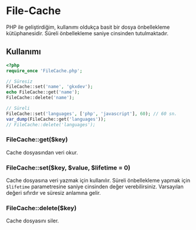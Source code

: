 # File-Cache

PHP ile geliştirdiğim, kullanımı oldukça basit bir dosya önbellekleme kütüphanesidir. Süreli önbellekleme saniye cinsinden tutulmaktadır.

## Kullanımı

```php
<?php
require_once 'FileCache.php';

// Süresiz
FileCache::set('name', 'gkxdev');
echo FileCache::get('name');
FileCache::delete('name');

// Süreli
FileCache::set('languages', ['php', 'javascript'], 60); // 60 sn.
var_dump(FileCache::get('languages'));
// FileCache::delete('languages');
```

### FileCache::get($key)

Cache dosyasından veri okur.

### FileCache::set($key, $value, $lifetime = 0)

Cache dosyasına veri yazmak için kullanılır. Süreli önbellekleme yapmak için `$lifetime` parametresine saniye cinsinden değer verebilirsiniz. Varsayılan değeri sıfırdır ve süresiz anlamına gelir.

### FileCache::delete($key)

Cache dosyasını siler.